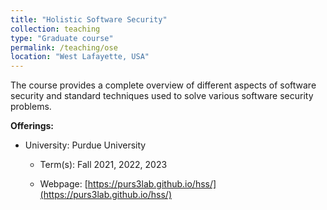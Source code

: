 ```yaml
---
title: "Holistic Software Security"
collection: teaching
type: "Graduate course"
permalink: /teaching/ose
location: "West Lafayette, USA"
---
```


The course provides a complete overview of different aspects of software security
and standard techniques used to solve various software security problems.

**Offerings:**

* University: Purdue University

  * Term(s): Fall 2021, 2022, 2023

  * Webpage: [https://purs3lab.github.io/hss/](https://purs3lab.github.io/hss/)

